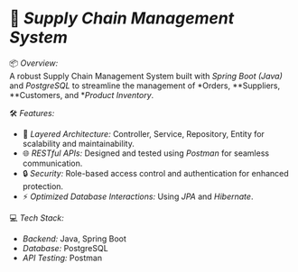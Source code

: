 # 🚀 *Supply Chain Management System*  

📦 *Overview:*  
A robust Supply Chain Management System built with *Spring Boot (Java)* and *PostgreSQL* to streamline the management of *Orders, **Suppliers, **Customers, and **Product Inventory*.  



🛠 *Features:*  

- 🧠 *Layered Architecture:* Controller, Service, Repository, Entity for scalability and maintainability.  
- 🌐 *RESTful APIs:* Designed and tested using *Postman* for seamless communication.  
- 🔒 *Security:* Role-based access control and authentication for enhanced protection.  
- ⚡ *Optimized Database Interactions:* Using *JPA* and *Hibernate*.  



💻 *Tech Stack:*  

- *Backend:* Java, Spring Boot  
- *Database:* PostgreSQL  
- *API Testing:* Postman  
